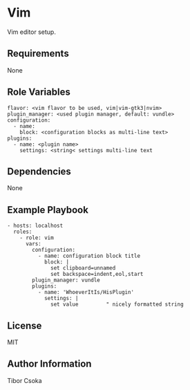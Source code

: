 Vim
=========

Vim editor setup.

Requirements
------------

None

Role Variables
--------------

    flavor: <vim flavor to be used, vim|vim-gtk3|nvim>
    plugin_manager: <used plugin manager, default: vundle>
    configuration:
      - name:
        block: <configuration blocks as multi-line text> 
    plugins: 
      - name: <plugin name>
        settings: <string< settings multi-line text

Dependencies
------------

None

Example Playbook
----------------

    - hosts: localhost
      roles:
        - role: vim
          vars:
            configuration:
              - name: configuration block title
                block: |
                  set clipboard=unnamed
                  set backspace=indent,eol,start
            plugin_manager: vundle
            plugins:
              - name: 'WhoeverItIs/HisPlugin'
                settings: |
                  set value         " nicely formatted string


License
-------

MIT

Author Information
------------------

Tibor Csoka
